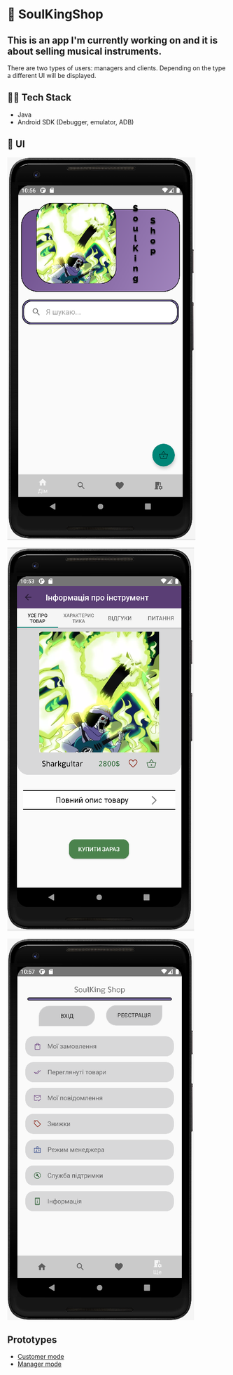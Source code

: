 # 🎸 SoulKingShop
## This is an app I'm currently working on and it is about selling musical instruments. 
There are two types of users: managers and clients. Depending on the type a different UI will be displayed.

## 👨‍💻 Tech Stack
* Java
* Android SDK (Debugger, emulator, ADB)

## 📱 UI
![](home_page.png)

![](instrument_information.png)

![](more_page.png) 


## Prototypes
* [Customer mode](https://www.figma.com/proto/fjr0DbynXCJFBPwtsVyRN4/SoulKing-Shop?node-id=1%3A92&starting-point-node-id=1%3A92)
* [Manager mode](https://www.figma.com/proto/fjr0DbynXCJFBPwtsVyRN4/SoulKing-Shop?node-id=73%3A423&starting-point-node-id=73%3A423)
